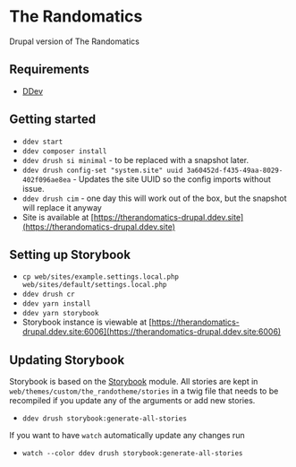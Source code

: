 # The Randomatics

Drupal version of The Randomatics

## Requirements

- [DDev](https://ddev.com/get-started/)

## Getting started

- `ddev start`
- `ddev composer install`
- `ddev drush si minimal` - to be replaced with a snapshot later.
- `ddev drush config-set "system.site" uuid 3a60452d-f435-49aa-8029-402f096ae8ea` - Updates the site UUID so the config imports without issue.
- `ddev drush cim` - one day this will work out of the box, but the snapshot will replace it anyway
- Site is available at [https://therandomatics-drupal.ddev.site](https://therandomatics-drupal.ddev.site)

## Setting up Storybook

- `cp web/sites/example.settings.local.php web/sites/default/settings.local.php`
- `ddev drush cr`
- `ddev yarn install`
- `ddev yarn storybook`
- Storybook instance is viewable at [https://therandomatics-drupal.ddev.site:6006](https://therandomatics-drupal.ddev.site:6006)

## Updating Storybook

Storybook is based on the [Storybook](https://www.drupal.org/project/storybook) module. All stories are kept in `web/themes/custom/the_randotheme/stories` in a twig file that needs to be recompiled if you update any of the arguments or add new stories.

- `ddev drush storybook:generate-all-stories`

If you want to have `watch` automatically update any changes run

- `watch --color ddev drush storybook:generate-all-stories`
